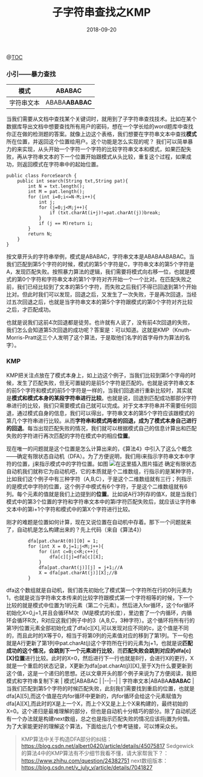 ﻿---
layout: post
title: "子字符串查找之KMP"
date: 2018-09-20
excerpt: "现代世界的一系列信息都是由字符串构成的，子字符串查找成为必不可少的技术"
tags: [数据结构]
comments: true
---

@[TOC](目录)
### 小引——暴力查找
|  模式|ABABAC |
|--|--|
|  字符串文本|ABABA**ABABAC** |
当我们需要从文档中查找某个关键词时，就用到了子字符串查找技术。比如在某个数据库导出文档中想要查找所有用户的密码，想在一个学长给的word题库中查找你正在做的检测题的答案。就像上边这个表格，我们想要在字符串文本中查找**模式**所在位置，并返回这个位置给用户。这个功能是怎么实现的呢？
我们可以简单暴力的来实现，从头开始一个字符一个字符的比较字符串文本和模式，如果匹配失败，再从字符串文本的下一个位置开始跟模式从头比较，重复这个过程，如果成功，则返回模式在字符串中的起始位置。

```
public class ForceSearch {
    public int search(String txt,String pat){
        int N = txt.length();
        int M = pat.length();
        for (int i=0;i<=N-M;i++){
            int j;
            for (j=0;j<M;j++){
                if (txt.charAt(i+j)!=pat.charAt(j))break;
            }
            if (j == M)return i;
        }
        return N;
    }
}
```

按文章开头的字符串举例，模式是ABABAC，字符串文本是ABABAABABAC。当我们匹配到第5个字符的时候，模式的第5个字符是C，字符串文本的第5个字符是A，发现匹配失败。按照暴力算法的逻辑，我们需要将模式向右移一位，也就是模式的第0个字符和字符串文本的第1个字符对齐开始一个一个比对。在匹配失败之前，我们已经比较到了文本的第5个字符，而失败之后我们不得已回退到第1个开始比对。但此时我们可以发现，回退之后，又发生了一次失败，于是再次回退，当经过五次回退之后，也就是当字符串文本的第5个字符跟模式的第0个字符对齐比较之后，才匹配成功。

也就是说我们这前4次回退都是徒劳。也许就有人说了，没有前4次回退的失败，我们怎么会知道第5次回退的成功呢？答案是：可以知道。这就是KMP（Knuth-Morris-Pratt这三个人发明了这个算法，于是取他们名字的首字母作为算法的名字）。

### KMP
KMP把关注点放在了模式本身上，如上边这个例子，当我们比较到第5个字母的时候，发生了匹配失败，但无可置疑的是前5个字符是匹配的。也就是说字符串文本的前5个字符和模式的前5个字符是一样的，当我们回退进行重新比较时，其实就是**模式和模式本身的某段字符串进行比较**。也就是说，回退到匹配成功那部分字符串进行的比较，我们只需要模式自己就可以完成。对于文本字符串并不需要任何回退，通过模式自身的信息，我们可以得出，字符串文本的第5个字符应该跟模式的第几个字符串进行比较。从而**字符串和模式两者的回退，成为了模式本身自己进行的回退**。每当出现匹配失败的情况，我们就可以根据模式自己的信息计算出和匹配失败的字符进行再次匹配的字符在模式中的相应**位置**。

现在唯一的问题就是这个位置是怎么计算出来的，《算法4》中引入了这么个概念——确定有限状态自动机（DFA）。为了方便说明，我们用i来指示字符串文本中字符的位置，j来指示模式中的字符位置。如图
![在这里插入图片描述](https://img-blog.csdn.net/2018092009463136?watermark/2/text/aHR0cHM6Ly9ibG9nLmNzZG4ubmV0L3FxXzMzMjQwOTQ2/font/5a6L5L2T/fontsize/400/fill/I0JBQkFCMA==/dissolve/70)
确定有限状态自动机我们就称它为自动机吧，它的本质就是个二维数组，行指示的是某种字符，比如我们这个例子中有三种字符（A,B,C），于是这个二维数组就有三行；列指示的是模式中字符的位置，这个例子中模式有6个字符，于是这个二维数组就有6列。每个元素的值就是我们上边提到的**位置**。比如说A行3列存的值X，就是当我们模式中的第3个位置的字符和字符串文本中的第i字符匹配失败后，就应该让字符串文本中的第i+1个字符和模式中的第X个字符进行比较。

刚才的难题是位置如何计算，现在又说位置在自动机中存着。那下一个问题就来了，自动机是怎么构建出来的？先上代码（来自《算法4》）

```
        dfa[pat.charAt(0)][0] = 1;
        for (int X = 0,j=1;j<M;j++){
            for (int c=0;c<R;c++){
                dfa[c][j]=dfa[c][X];
            }
            dfa[pat.charAt(j)][j] = j+1;//A
            X = dfa[pat.charAt(j)][X];//B
        }
```
dfa这个数组就是自动机，我们首先初始化了模式第一个字符所在行的0列元素为1，也就是说当字符串文本传来的比较字符跟模式第一个字符相等的时候，下一个比较的就是模式中位置为1的元素（第二个元素）。然后进入for循环，这个for循环初始化X=0,j=1,并且会循环M次（M是模式的长度），里边套了一个内循环，内循环会循环R次，R对应这我们例子中的3（A,B,C，3种字符）。这个循环将所有行的第1列位置元素全部初始化成了dfa[c][X],可以发现对应不同的c，这个值是不同的，而且此时的X等于0，相当于将第0列的元素值对应的移到了第1列。下一句也就是A行更新了第1列中pat.charAt(j)这个字符所在行的元素为j+1，也就是说**匹配成功的这个情况，会跳到下一个元素进行比较**，而**匹配失败会跳到对应的dfa[c][X]位置**进行比较。此时的X=0，然后进行下一行也就是B行，会进行X的更行，X就是一个重启的状态记录，X更新为dfa[pat.charAt(j)][X],至于X为什么要更新到这个值，这是一个递归的思想。还以文章开头的那个例子来说为了方便阅读，我把模式和字符串复制下来
|  模式|ABABAC |
|--|--|
|  字符串文本|ABABA**ABABAC** |
当我们匹配到第5个字符的时候匹配失败，此刻我们需要找到重启的位置，也就是dfa[A][5],而这个值是在内for循环中更新的，内for循环会给这个元素赋值为dfa[A][X],而此时的X是上一个X，而上个X又是上上个X来构建的，最终初始的X=0。这个递归是最难理解的部分，但也是自动机十分精巧的部分。除了自动机还有一个办法就是构建next数组，总之也是指示匹配失败的情况应该将j置为何值。为了大家能更好的理解这个算法，下面给出几个参考链接，可以博采众长。

> KMP算法中关于构造DFA部分的纠结：https://blog.csdn.net/albert0420/article/details/45075817
> Sedgewick的算法4中的KMP算法有不少细节我看不懂，请大家帮我下？：https://www.zhihu.com/question/24382751
> next数组版本：https://blog.csdn.net/v_july_v/article/details/7041827

